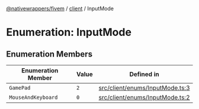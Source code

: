 [@nativewrappers/fivem](../../README.md) / [client](../README.md) / InputMode

# Enumeration: InputMode

## Enumeration Members

| Enumeration Member | Value | Defined in |
| ------ | ------ | ------ |
| `GamePad` | `2` | [src/client/enums/InputMode.ts:3](https://github.com/nativewrappers/fivem/blob/34b8061c177c9481c4691efcaef7602a414ca976/src/client/enums/InputMode.ts#L3) |
| `MouseAndKeyboard` | `0` | [src/client/enums/InputMode.ts:2](https://github.com/nativewrappers/fivem/blob/34b8061c177c9481c4691efcaef7602a414ca976/src/client/enums/InputMode.ts#L2) |
